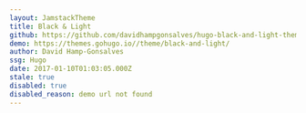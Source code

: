 ```yaml
---
layout: JamstackTheme
title: Black & Light
github: https://github.com/davidhampgonsalves/hugo-black-and-light-theme
demo: https://themes.gohugo.io//theme/black-and-light/
author: David Hamp-Gonsalves
ssg: Hugo
date: 2017-01-10T01:03:05.000Z
stale: true
disabled: true
disabled_reason: demo url not found
---
```

